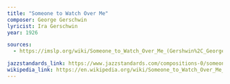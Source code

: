 ```yaml
---
title: "Someone to Watch Over Me"
composer: George Gerschwin
lyricist: Ira Gerschwin
year: 1926

sources:
  - https://imslp.org/wiki/Someone_to_Watch_Over_Me_(Gershwin%2C_George)

jazzstandards_link: https://www.jazzstandards.com/compositions-0/someonetowatchoverme.htm
wikipedia_link: https://en.wikipedia.org/wiki/Someone_to_Watch_Over_Me_(song)
---
```

